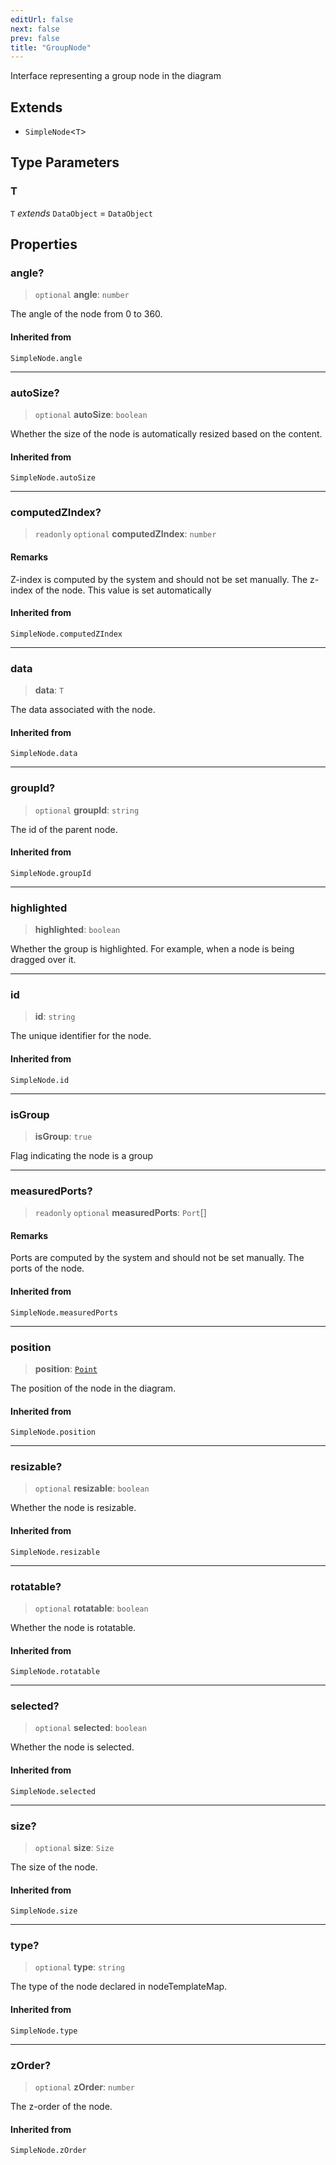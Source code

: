 ```yaml
---
editUrl: false
next: false
prev: false
title: "GroupNode"
---
```


Interface representing a group node in the diagram

## Extends

- `SimpleNode`\<`T`\>

## Type Parameters

### T

`T` *extends* `DataObject` = `DataObject`

## Properties

### angle?

> `optional` **angle**: `number`

The angle of the node from 0 to 360.

#### Inherited from

`SimpleNode.angle`

***

### autoSize?

> `optional` **autoSize**: `boolean`

Whether the size of the node is automatically resized based on the content.

#### Inherited from

`SimpleNode.autoSize`

***

### computedZIndex?

> `readonly` `optional` **computedZIndex**: `number`

#### Remarks

Z-index is computed by the system and should not be set manually.
The z-index of the node. This value is set automatically

#### Inherited from

`SimpleNode.computedZIndex`

***

### data

> **data**: `T`

The data associated with the node.

#### Inherited from

`SimpleNode.data`

***

### groupId?

> `optional` **groupId**: `string`

The id of the parent node.

#### Inherited from

`SimpleNode.groupId`

***

### highlighted

> **highlighted**: `boolean`

Whether the group is highlighted. For example, when a node is being dragged over it.

***

### id

> **id**: `string`

The unique identifier for the node.

#### Inherited from

`SimpleNode.id`

***

### isGroup

> **isGroup**: `true`

Flag indicating the node is a group

***

### measuredPorts?

> `readonly` `optional` **measuredPorts**: `Port`[]

#### Remarks

Ports are computed by the system and should not be set manually.
The ports of the node.

#### Inherited from

`SimpleNode.measuredPorts`

***

### position

> **position**: [`Point`](/docs/api/types/point/)

The position of the node in the diagram.

#### Inherited from

`SimpleNode.position`

***

### resizable?

> `optional` **resizable**: `boolean`

Whether the node is resizable.

#### Inherited from

`SimpleNode.resizable`

***

### rotatable?

> `optional` **rotatable**: `boolean`

Whether the node is rotatable.

#### Inherited from

`SimpleNode.rotatable`

***

### selected?

> `optional` **selected**: `boolean`

Whether the node is selected.

#### Inherited from

`SimpleNode.selected`

***

### size?

> `optional` **size**: `Size`

The size of the node.

#### Inherited from

`SimpleNode.size`

***

### type?

> `optional` **type**: `string`

The type of the node declared in nodeTemplateMap.

#### Inherited from

`SimpleNode.type`

***

### zOrder?

> `optional` **zOrder**: `number`

The z-order of the node.

#### Inherited from

`SimpleNode.zOrder`
